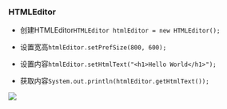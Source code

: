 ### HTMLEditor

* 创建HTMLEditor`HTMLEditor htmlEditor = new HTMLEditor();`

* 设置宽高`htmlEditor.setPrefSize(800, 600);`

* 设置内容`htmlEditor.setHtmlText("<h1>Hello World</h1>");`

* 获取内容`System.out.println(htmlEditor.getHtmlText());`

![](../assets/Pasted%20image%2020220615071735.png)
